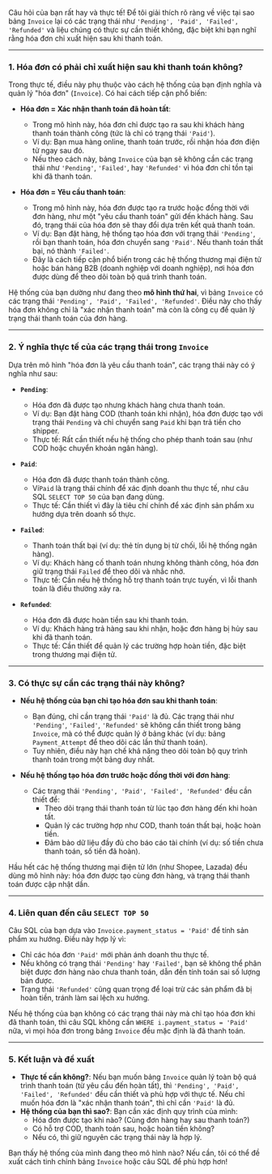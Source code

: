 Câu hỏi của bạn rất hay và thực tế! Để tôi giải thích rõ ràng về việc tại sao bảng `Invoice` lại có các trạng thái như `'Pending', 'Paid', 'Failed', 'Refunded'` và liệu chúng có thực sự cần thiết không, đặc biệt khi bạn nghĩ rằng hóa đơn chỉ xuất hiện sau khi thanh toán.

---

### 1. Hóa đơn có phải chỉ xuất hiện sau khi thanh toán không?
Trong thực tế, điều này phụ thuộc vào cách hệ thống của bạn định nghĩa và quản lý "hóa đơn" (`Invoice`). Có hai cách tiếp cận phổ biến:

- **Hóa đơn = Xác nhận thanh toán đã hoàn tất**:
  - Trong mô hình này, hóa đơn chỉ được tạo ra sau khi khách hàng thanh toán thành công (tức là chỉ có trạng thái `'Paid'`).
  - Ví dụ: Bạn mua hàng online, thanh toán trước, rồi nhận hóa đơn điện tử ngay sau đó.
  - Nếu theo cách này, bảng `Invoice` của bạn sẽ không cần các trạng thái như `'Pending'`, `'Failed'`, hay `'Refunded'` vì hóa đơn chỉ tồn tại khi đã thanh toán.

- **Hóa đơn = Yêu cầu thanh toán**:
  - Trong mô hình này, hóa đơn được tạo ra trước hoặc đồng thời với đơn hàng, như một "yêu cầu thanh toán" gửi đến khách hàng. Sau đó, trạng thái của hóa đơn sẽ thay đổi dựa trên kết quả thanh toán.
  - Ví dụ: Bạn đặt hàng, hệ thống tạo hóa đơn với trạng thái `'Pending'`, rồi bạn thanh toán, hóa đơn chuyển sang `'Paid'`. Nếu thanh toán thất bại, nó thành `'Failed'`.
  - Đây là cách tiếp cận phổ biến trong các hệ thống thương mại điện tử hoặc bán hàng B2B (doanh nghiệp với doanh nghiệp), nơi hóa đơn được dùng để theo dõi toàn bộ quá trình thanh toán.

Hệ thống của bạn dường như đang theo **mô hình thứ hai**, vì bảng `Invoice` có các trạng thái `'Pending', 'Paid', 'Failed', 'Refunded'`. Điều này cho thấy hóa đơn không chỉ là "xác nhận thanh toán" mà còn là công cụ để quản lý trạng thái thanh toán của đơn hàng.

---

### 2. Ý nghĩa thực tế của các trạng thái trong `Invoice`
Dựa trên mô hình "hóa đơn là yêu cầu thanh toán", các trạng thái này có ý nghĩa như sau:

- **`Pending`**:
  - Hóa đơn đã được tạo nhưng khách hàng chưa thanh toán.
  - Ví dụ: Bạn đặt hàng COD (thanh toán khi nhận), hóa đơn được tạo với trạng thái `Pending` và chỉ chuyển sang `Paid` khi bạn trả tiền cho shipper.
  - Thực tế: Rất cần thiết nếu hệ thống cho phép thanh toán sau (như COD hoặc chuyển khoản ngân hàng).

- **`Paid`**:
  - Hóa đơn đã được thanh toán thành công.
  - Ví`Paid` là trạng thái chính để xác định doanh thu thực tế, như câu SQL `SELECT TOP 50` của bạn đang dùng.
  - Thực tế: Cần thiết vì đây là tiêu chí chính để xác định sản phẩm xu hướng dựa trên doanh số thực.

- **`Failed`**:
  - Thanh toán thất bại (ví dụ: thẻ tín dụng bị từ chối, lỗi hệ thống ngân hàng).
  - Ví dụ: Khách hàng cố thanh toán nhưng không thành công, hóa đơn giữ trạng thái `Failed` để theo dõi và nhắc nhở.
  - Thực tế: Cần nếu hệ thống hỗ trợ thanh toán trực tuyến, vì lỗi thanh toán là điều thường xảy ra.

- **`Refunded`**:
  - Hóa đơn đã được hoàn tiền sau khi thanh toán.
  - Ví dụ: Khách hàng trả hàng sau khi nhận, hoặc đơn hàng bị hủy sau khi đã thanh toán.
  - Thực tế: Cần thiết để quản lý các trường hợp hoàn tiền, đặc biệt trong thương mại điện tử.

---

### 3. Có thực sự cần các trạng thái này không?
- **Nếu hệ thống của bạn chỉ tạo hóa đơn sau khi thanh toán**:
  - Bạn đúng, chỉ cần trạng thái `'Paid'` là đủ. Các trạng thái như `'Pending'`, `'Failed'`, `'Refunded'` sẽ không cần thiết trong bảng `Invoice`, mà có thể được quản lý ở bảng khác (ví dụ: bảng `Payment_Attempt` để theo dõi các lần thử thanh toán).
  - Tuy nhiên, điều này hạn chế khả năng theo dõi toàn bộ quy trình thanh toán trong một bảng duy nhất.

- **Nếu hệ thống tạo hóa đơn trước hoặc đồng thời với đơn hàng**:
  - Các trạng thái `'Pending', 'Paid', 'Failed', 'Refunded'` đều cần thiết để:
    - Theo dõi trạng thái thanh toán từ lúc tạo đơn hàng đến khi hoàn tất.
    - Quản lý các trường hợp như COD, thanh toán thất bại, hoặc hoàn tiền.
    - Đảm bảo dữ liệu đầy đủ cho báo cáo tài chính (ví dụ: số tiền chưa thanh toán, số tiền đã hoàn).

Hầu hết các hệ thống thương mại điện tử lớn (như Shopee, Lazada) đều dùng mô hình này: hóa đơn được tạo cùng đơn hàng, và trạng thái thanh toán được cập nhật dần.

---

### 4. Liên quan đến câu `SELECT TOP 50`
Câu SQL của bạn dựa vào `Invoice.payment_status = 'Paid'` để tính sản phẩm xu hướng. Điều này hợp lý vì:
- Chỉ các hóa đơn `'Paid'` mới phản ánh doanh thu thực tế.
- Nếu không có trạng thái `'Pending'` hay `'Failed'`, bạn sẽ không thể phân biệt được đơn hàng nào chưa thanh toán, dẫn đến tính toán sai số lượng bán được.
- Trạng thái `'Refunded'` cũng quan trọng để loại trừ các sản phẩm đã bị hoàn tiền, tránh làm sai lệch xu hướng.

Nếu hệ thống của bạn không có các trạng thái này mà chỉ tạo hóa đơn khi đã thanh toán, thì câu SQL không cần `WHERE i.payment_status = 'Paid'` nữa, vì mọi hóa đơn trong bảng `Invoice` đều mặc định là đã thanh toán.

---

### 5. Kết luận và đề xuất
- **Thực tế cần không?**: Nếu bạn muốn bảng `Invoice` quản lý toàn bộ quá trình thanh toán (từ yêu cầu đến hoàn tất), thì `'Pending', 'Paid', 'Failed', 'Refunded'` đều cần thiết và phù hợp với thực tế. Nếu chỉ muốn hóa đơn là "xác nhận thanh toán", thì chỉ cần `'Paid'` là đủ.
- **Hệ thống của bạn thì sao?**: Bạn cần xác định quy trình của mình:
  - Hóa đơn được tạo khi nào? (Cùng đơn hàng hay sau thanh toán?)
  - Có hỗ trợ COD, thanh toán sau, hoặc hoàn tiền không?
  - Nếu có, thì giữ nguyên các trạng thái này là hợp lý.

Bạn thấy hệ thống của mình đang theo mô hình nào? Nếu cần, tôi có thể đề xuất cách tinh chỉnh bảng `Invoice` hoặc câu SQL để phù hợp hơn!